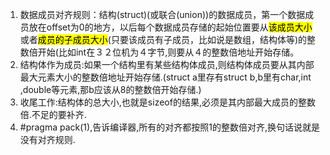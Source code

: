 1. 数据成员对齐规则：结构(struct)(或联合(union))的数据成员，第一个数据成员放在offset为0的地方，以后每个数据成员存储的起始位置要从<mark>该成员大小</mark>或者<mark>成员的子成员大小</mark>(只要该成员有子成员，比如说是数组，结构体等)的整数倍开始(比如int在３２位机为４字节,则要从４的整数倍地址开始存储。  
2. 结构体作为成员:如果一个结构里有某些结构体成员,则结构体成员要从其内部最大元素大小的整数倍地址开始存储.(struct a里存有struct b,b里有char,int ,double等元素,那b应该从8的整数倍开始存储.)  
3. 收尾工作:结构体的总大小,也就是sizeof的结果,必须是其内部最大成员的整数倍.不足的要补齐.  
4. \#pragma pack(1),告诉编译器,所有的对齐都按照1的整数倍对齐,换句话说就是没有对齐规则.
  